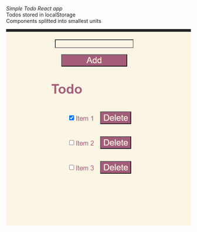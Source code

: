 *Simple Todo React app* <br>
Todos stored in localStorage <br>
Components splitted into smallest units

![alt text](image.png)